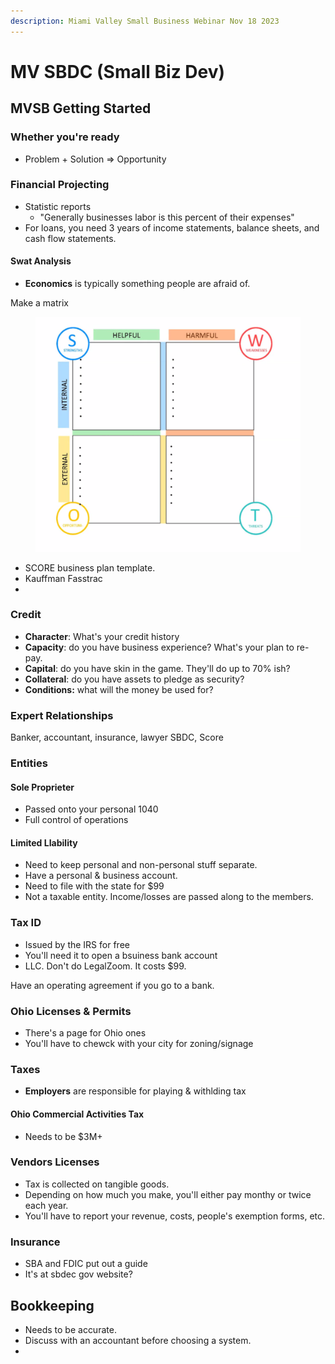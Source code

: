 ```yaml
---
description: Miami Valley Small Business Webinar Nov 18 2023
---
```


# MV SBDC (Small Biz Dev)

## MVSB Getting Started

### Whether you're ready

* Problem + Solution => Opportunity

### Financial Projecting

* Statistic reports
  * "Generally businesses labor is this percent of their expenses"
* For loans, you need 3 years of income statements, balance sheets, and cash flow statements.

#### Swat Analysis

* **Economics** is typically something people are afraid of.

Make a matrix

<figure><img src="../../../.gitbook/assets/image (4) (1).png" alt=""><figcaption></figcaption></figure>

* SCORE business plan template.
* Kauffman Fasstrac
*

### Credit

* **Character**: What's your credit history
* **Capacity**: do you have business experience? What's your plan to re-pay.
* **Capital**: do you have skin in the game. They'll do up to 70% ish?
* **Collateral**: do you have assets to pledge as security?
* **Conditions:** what will the money be used for?

### Expert Relationships

Banker, accountant, insurance, lawyer SBDC, Score

### Entities

#### Sole Proprieter

* Passed onto your personal 1040
* Full control of operations

#### Limited LIability

* Need to keep personal and non-personal stuff separate.
* Have a personal & business account.
* Need to file with the state for $99
* Not a taxable entity. Income/losses are passed along to the members.

### Tax ID

* Issued by the IRS for free
* You'll need it to open a bsuiness bank account
* LLC. Don't do LegalZoom. It costs $99.

Have an operating agreement if you go to a bank.

### Ohio Licenses & Permits

* There's a page for Ohio ones
* You'll have to chewck with your city for zoning/signage

### Taxes

* **Employers** are responsible for playing & withlding tax

#### Ohio Commercial Activities Tax

* Needs to be $3M+

### Vendors Licenses

* Tax is collected on tangible goods.
* Depending on how much you make, you'll either pay monthy or twice each year.
* You'll have to report your revenue, costs, people's exemption forms, etc.

### Insurance

* SBA and FDIC put out a guide
* It's at sbdec gov website?

## Bookkeeping

* Needs to be accurate.
* Discuss with an accountant before choosing a system.
*
